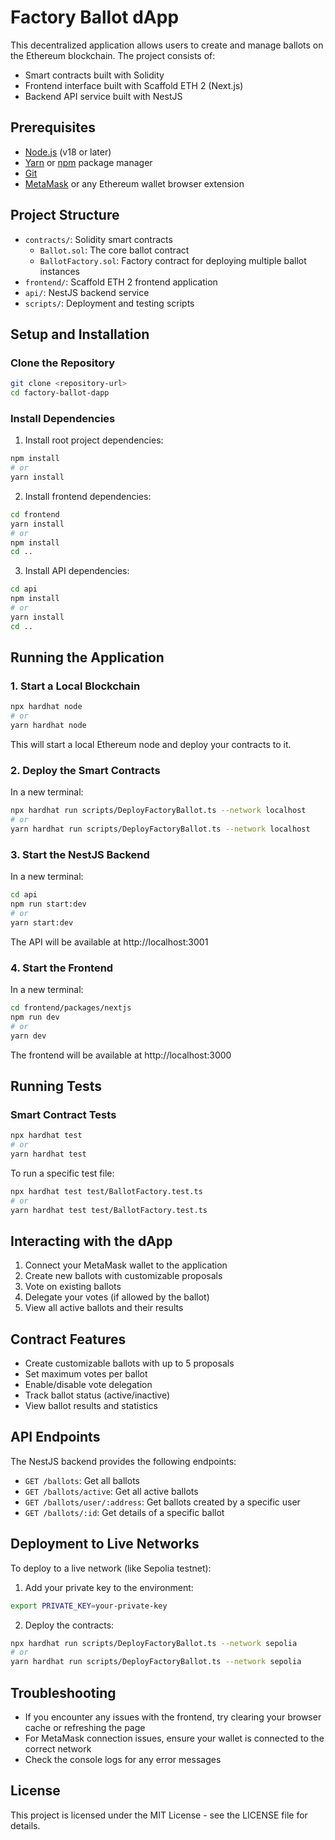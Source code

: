 # Factory Ballot dApp

This decentralized application allows users to create and manage ballots on the Ethereum blockchain. The project consists of:

- Smart contracts built with Solidity
- Frontend interface built with Scaffold ETH 2 (Next.js)
- Backend API service built with NestJS

## Prerequisites

- [Node.js](https://nodejs.org/) (v18 or later)
- [Yarn](https://yarnpkg.com/) or [npm](https://www.npmjs.com/) package manager
- [Git](https://git-scm.com/)
- [MetaMask](https://metamask.io/) or any Ethereum wallet browser extension

## Project Structure

- `contracts/`: Solidity smart contracts
  - `Ballot.sol`: The core ballot contract
  - `BallotFactory.sol`: Factory contract for deploying multiple ballot instances
- `frontend/`: Scaffold ETH 2 frontend application
- `api/`: NestJS backend service
- `scripts/`: Deployment and testing scripts

## Setup and Installation

### Clone the Repository

```bash
git clone <repository-url>
cd factory-ballot-dapp
```

### Install Dependencies

1. Install root project dependencies:

```bash
npm install
# or
yarn install
```

2. Install frontend dependencies:

```bash
cd frontend
yarn install
# or
npm install
cd ..
```

3. Install API dependencies:

```bash
cd api
npm install
# or
yarn install
cd ..
```

## Running the Application

### 1. Start a Local Blockchain

```bash
npx hardhat node
# or
yarn hardhat node
```

This will start a local Ethereum node and deploy your contracts to it.

### 2. Deploy the Smart Contracts

In a new terminal:

```bash
npx hardhat run scripts/DeployFactoryBallot.ts --network localhost
# or
yarn hardhat run scripts/DeployFactoryBallot.ts --network localhost
```

### 3. Start the NestJS Backend

In a new terminal:

```bash
cd api
npm run start:dev
# or
yarn start:dev
```

The API will be available at http://localhost:3001

### 4. Start the Frontend

In a new terminal:

```bash
cd frontend/packages/nextjs
npm run dev
# or
yarn dev
```

The frontend will be available at http://localhost:3000

## Running Tests

### Smart Contract Tests

```bash
npx hardhat test
# or
yarn hardhat test
```

To run a specific test file:

```bash
npx hardhat test test/BallotFactory.test.ts
# or
yarn hardhat test test/BallotFactory.test.ts
```

## Interacting with the dApp

1. Connect your MetaMask wallet to the application
2. Create new ballots with customizable proposals
3. Vote on existing ballots
4. Delegate your votes (if allowed by the ballot)
5. View all active ballots and their results

## Contract Features

- Create customizable ballots with up to 5 proposals
- Set maximum votes per ballot
- Enable/disable vote delegation
- Track ballot status (active/inactive)
- View ballot results and statistics

## API Endpoints

The NestJS backend provides the following endpoints:

- `GET /ballots`: Get all ballots
- `GET /ballots/active`: Get all active ballots
- `GET /ballots/user/:address`: Get ballots created by a specific user
- `GET /ballots/:id`: Get details of a specific ballot

## Deployment to Live Networks

To deploy to a live network (like Sepolia testnet):

1. Add your private key to the environment:

```bash
export PRIVATE_KEY=your-private-key
```

2. Deploy the contracts:

```bash
npx hardhat run scripts/DeployFactoryBallot.ts --network sepolia
# or
yarn hardhat run scripts/DeployFactoryBallot.ts --network sepolia
```

## Troubleshooting

- If you encounter any issues with the frontend, try clearing your browser cache or refreshing the page
- For MetaMask connection issues, ensure your wallet is connected to the correct network
- Check the console logs for any error messages

## License

This project is licensed under the MIT License - see the LICENSE file for details.
